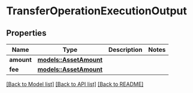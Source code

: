 # TransferOperationExecutionOutput

## Properties

Name | Type | Description | Notes
------------ | ------------- | ------------- | -------------
**amount** | [**models::AssetAmount**](AssetAmount.md) |  | 
**fee** | [**models::AssetAmount**](AssetAmount.md) |  | 

[[Back to Model list]](../README.md#documentation-for-models) [[Back to API list]](../README.md#documentation-for-api-endpoints) [[Back to README]](../README.md)


